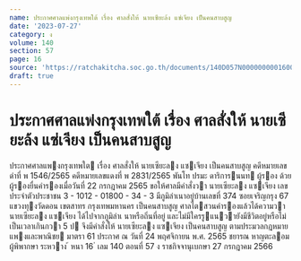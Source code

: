 ```yaml
---
name: ประกาศศาลแพ่งกรุงเทพใต้ เรื่อง ศาลสั่งให้ นายเซียะล้ง แซ่เจียง เป็นคนสาบสูญ
date: '2023-07-27'
category: ง
volume: 140
section: 57
page: 16
source: 'https://ratchakitcha.soc.go.th/documents/140D057N0000000001600.pdf'
draft: true
---
```


# ประกาศศาลแพ่งกรุงเทพใต้ เรื่อง ศาลสั่งให้ นายเซียะล้ง แซ่เจียง เป็นคนสาบสูญ

ประกาศศาลแพงกรุงเทพใต เรื่อง ศาลสั่งให้ นายเซียะลง แซเจียง เป็นคนสาบสูญ คดีหมายเลขดําที่ พ 1546/2565 คดีหมายเลขแดงที่ พ 2831/2565 พันโท ปรมะ ดาริการนนท ผู้รอง ด้วยผู้รองยื่นคํารองเมื่อวันที่ 22 กรกฎาคม 2565 ขอให้ศาลมีคําสั่งวา นายเซียะลง แซเจียง เลขประจําตัวประชาชน 3 - 1012 - 01800 - 34 - 3 มีภูมิลําเนาอยู่บ้านเลขที่ 374 ซอยเจริญกรุง 67 แขวงทุงวัดดอน เขตสาทร กรุงเทพมหานคร เป็นคนสาบสูญ ศาลไตสวนคํารองแล้วได้ความวา นายเซียะลง แซเจียง ได้ไปจากภูมิลําเ นาหรือถิ่นที่อยู่ และไม่มีใครรูแนวายังมีชีวิตอยู่หรือไม่ เป็นเวลาเกินกวา 5 ป จึงมีคําสั่งให้ นายเซียะลง แซเจียง เป็นคนสาบสูญ ตามประมวลกฎหมายแพงและพาณิชย มาตรา 61 ประกาศ ณ วันที่ 24 พฤศจิกายน พ.ศ. 2565 ชยารณ หาญตะลอม ผู้พิพากษา ระหวาง ้ หนา 16 ่ เลม 140 ตอนที่ 57 ง ราชกิจจานุเบกษา 27 กรกฎาคม 2566
